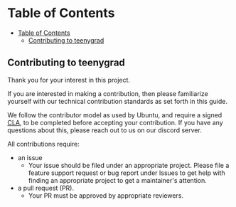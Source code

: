 <!-- toc -->

Table of Contents
=================

- [Table of Contents](#table-of-contents)
  - [Contributing to teenygrad](#contributing-to-teenygrad)

<!-- Created by https://luciopaiva.com/markdown-toc/ -->

<!-- tocstop -->

Contributing to teenygrad
-------------------------

Thank you for your interest in this project.

If you are interested in making a contribution, then please familiarize yourself with our technical contribution standards as set forth in this guide.

We follow the contributor model as used by Ubuntu, and require a signed [CLA](https://www.teenygrad.org/contributing), to be completed before accepting your contribution. If you have any questions about this, please reach out to us on our discord server.

All contributions require:

- an issue
  - Your issue should be filed under an appropriate project. Please file a
    feature support request or bug report under Issues to get help with finding
    an appropriate project to get a maintainer's attention.
- a pull request (PR).
  - Your PR must be approved by appropriate reviewers.
